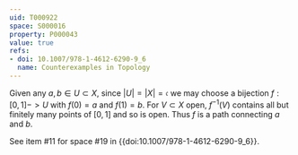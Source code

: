 ```yaml
---
uid: T000922
space: S000016
property: P000043
value: true
refs:
- doi: 10.1007/978-1-4612-6290-9_6
  name: Counterexamples in Topology
---
```


Given any $a,b \in U \subset X$, since $|U| = |X| = \mathfrak{c}$ we may choose a bijection $f:[0,1] -> U$ with $f(0)=a$ and $f(1)=b$. For $V \subset X$ open, $f^{-1}(V)$ contains all but finitely many points of $[0,1]$ and so is open. Thus $f$ is a path connecting $a$ and $b$.

See item #11 for space #19 in {{doi:10.1007/978-1-4612-6290-9_6}}.
